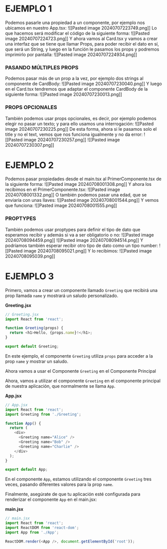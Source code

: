 # EJEMPLO 1
Podemos pasarle una propiedad a un componente, por ejemplo nos ubicamos en nuestro App.tsx:
![[Pasted image 20240707223749.png]]
Lo que hacemos será modificar el código de la siguiente forma:
![[Pasted image 20240707224723.png]]
Y ahora vamos al Card.tsx y vamos a crear una interfaz que se tiene que llamar Props, para poder recibir el dato en sí, que será un String, y luego en la función le pasamos los props y podremos imprimirlo por pantalla:
![[Pasted image 20240707224934.png]]
### PASANDO MÚLTIPLES PROPS
Podemos pasar más de un prop a la vez, por ejemplo dos strings al componente de CardBody:
![[Pasted image 20240707230040.png]]
Y luego en el Card.tsx tendremos que adaptar el componente CardBody de la siguiente forma:
![[Pasted image 20240707230013.png]]
### PROPS OPCIONALES
También podemos usar props opcionales, es decir, por ejemplo podemos elegir no pasar un texto; y para ello usamos una interrogación:
![[Pasted image 20240707230225.png]]
De esta forma, ahora si le pasamos solo el title y no el text, vemos que nos funciona igualmente y no da error:
![[Pasted image 20240707230257.png]]
![[Pasted image 20240707230307.png]]
# EJEMPLO 2
Podemos pasar propiedades desde el main.tsx al PrimerComponente.tsx de la siguiente forma:
![[Pasted image 20240708001308.png]]
Y ahora los recibimos en el PrimerComponente.tsx:
![[Pasted image 20240708001332.png]]
O también podemos pasar una edad, que se enviaría con unas llaves:
![[Pasted image 20240708001544.png]]
Y vemos que funciona:
![[Pasted image 20240708001555.png]]
### PROPTYPES
También podemos usar proptypes para definir el tipo de dato que esperamos recibir y además si va a ser obligatorio o no:
![[Pasted image 20240708094459.png]]
![[Pasted image 20240708094514.png]]
Y podríamos también esperar recibir otro tipo de dato como un tipo number:
![[Pasted image 20240708095021.png]]
Y lo recibimos:
![[Pasted image 20240708095039.png]]
# EJEMPLO 3
Primero, vamos a crear un componente llamado `Greeting` que recibirá una prop llamada `name` y mostrará un saludo personalizado.

**Greeting.jsx**

```javascript
// Greeting.jsx
import React from 'react';

function Greeting(props) {
  return <h1>Hello, {props.name}!</h1>;
}

export default Greeting;
```
En este ejemplo, el componente `Greeting` utiliza `props` para acceder a la prop `name` y mostrar un saludo.

Ahora vamos a usar el Componente `Greeting` en el Componente Principal

Ahora, vamos a utilizar el componente `Greeting` en el componente principal de nuestra aplicación, que normalmente se llama `App`.

**App.jsx**

```javascript
// App.jsx
import React from 'react';
import Greeting from './Greeting';

function App() {
  return (
    <div>
      <Greeting name="Alice" />
      <Greeting name="Bob" />
      <Greeting name="Charlie" />
    </div>
  );
}

export default App;
```
En el componente `App`, estamos utilizando el componente `Greeting` tres veces, pasando diferentes valores para la prop `name`.

Finalmente, asegúrate de que tu aplicación esté configurada para renderizar el componente `App` en el main.jsx:

**main.jsx**

```javascript
// main.jsx
import React from 'react';
import ReactDOM from 'react-dom';
import App from './App';

ReactDOM.render(<App />, document.getElementById('root'));
```